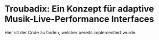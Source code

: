 # Troubadix: Ein Konzept für adaptive Musik-Live-Performance Interfaces

Hier ist der Code zu finden, welcher bereits implementiert wurde. 
